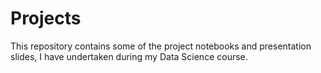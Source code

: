 # Projects
This repository contains some of the project notebooks and presentation slides, I have undertaken during my Data Science course.
